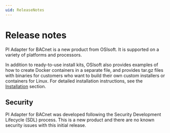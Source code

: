 ```yaml
---
uid: ReleaseNotes
---
```


# Release notes

PI Adapter for BACnet is a new product from OSIsoft. It is supported on a variety of platforms and processors.


In addition to ready-to-use install kits, OSIsoft also provides examples of how to create Docker containers in a separate file, and provides tar.gz files with binaries for customers who want to build their own custom installers or containers for Linux. For detailed installation instructions, see the [Installation](xref:Installation) section.

## Security

PI Adapter for BACnet was developed following the Security Development Lifecycle (SDL) process. This is a new product and there are no known security issues with this initial release.
